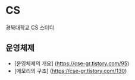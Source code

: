 # CS
경북대학교 CS 스터디


## 운영체제
- [운영체제의 개요] (https://cse-gr.tistory.com/95)
- [메모리의 구조] (https://cse-gr.tistory.com/130)
